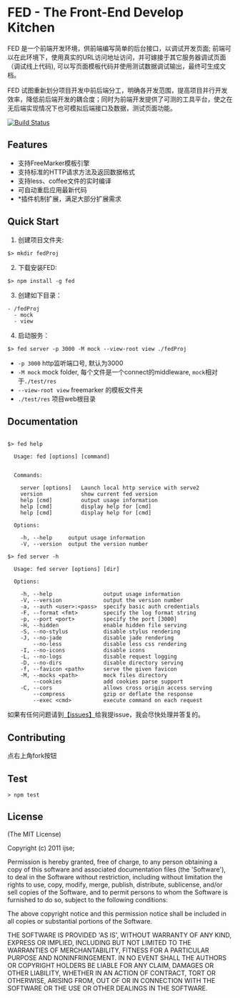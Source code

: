 FED - The Front-End Develop Kitchen
====================

FED 是一个前端开发环境，供前端编写简单的后台接口，以调试开发页面; 前端可以在此环境下，使用真实的URL访问地址访问，并可嫁接于其它服务器调试页面（调试线上代码), 可以写页面模板代码并使用测试数据调试输出，最终可生成文档。

FED 试图重新划分项目开发中前后端分工，明确各开发范围，提高项目并行开发效率，降低前后端开发的耦合度；同时为前端开发提供了可测的工具平台，使之在无后端实现情况下也可模拟后端接口及数据，测试页面功能。

[![Build Status](https://travis-ci.org/ijse/FED.png?branch=master)](https://travis-ci.org/ijse/FED)

## Features

* 支持FreeMarker模板引擎
* 支持标准的HTTP请求方法及返回数据格式
* 支持less、coffee文件的实时编译
* 可自动重启应用最新代码
* *插件机制扩展，满足大部分扩展需求

## Quick Start

1. 创建项目文件夹:

```
$> mkdir fedProj
```

2. 下载安装FED:

```
$> npm install -g fed
```

3. 创建如下目录：

```
- /fedProj
  - mock
  - view
```

4. 启动服务：

```
$> fed server -p 3000 -M mock --view-root view ./fedProj
```

- `-p 3000` http监听端口号, 默认为3000
- `-M mock` mock folder, 每个文件是一个connect的middleware, `mock`相对于`./test/res`
- `--view-root view` freemarker 的模板文件夹
- `./test/res` 项目web根目录


## Documentation

```

$> fed help

  Usage: fed [options] [command]


  Commands:

    server [options]   Launch local http service with serve2
    version            show current fed version
    help [cmd]         output usage information
    help [cmd]         display help for [cmd]
    help [cmd]         display help for [cmd]

  Options:

    -h, --help     output usage information
    -V, --version  output the version number

$> fed server -h

  Usage: fed server [options] [dir]

  Options:

    -h, --help                output usage information
    -V, --version             output the version number
    -a, --auth <user>:<pass>  specify basic auth credentials
    -F, --format <fmt>        specify the log format string
    -p, --port <port>         specify the port [3000]
    -H, --hidden              enable hidden file serving
    -S, --no-stylus           disable stylus rendering
    -J, --no-jade             disable jade rendering
        --no-less             disable less css rendering
    -I, --no-icons            disable icons
    -L, --no-logs             disable request logging
    -D, --no-dirs             disable directory serving
    -f, --favicon <path>      serve the given favicon
    -M, --mocks <path>        mock files directory
        --cookies             add cookies parse support
    -C, --cors                allows cross origin access serving
        --compress            gzip or deflate the response
        --exec <cmd>          execute command on each request

```

如果有任何问题请到[【issues】](https://github.com/ijse/FED/issues)给我提issue，我会尽快处理并答复的。


## Contributing

点右上角fork按钮

## Test

	> npm test


## License

(The MIT License)

Copyright (c) 2011 ijse;

Permission is hereby granted, free of charge, to any person obtaining
a copy of this software and associated documentation files (the
'Software'), to deal in the Software without restriction, including
without limitation the rights to use, copy, modify, merge, publish,
distribute, sublicense, and/or sell copies of the Software, and to
permit persons to whom the Software is furnished to do so, subject to
the following conditions:

The above copyright notice and this permission notice shall be
included in all copies or substantial portions of the Software.

THE SOFTWARE IS PROVIDED 'AS IS', WITHOUT WARRANTY OF ANY KIND,
EXPRESS OR IMPLIED, INCLUDING BUT NOT LIMITED TO THE WARRANTIES OF
MERCHANTABILITY, FITNESS FOR A PARTICULAR PURPOSE AND NONINFRINGEMENT.
IN NO EVENT SHALL THE AUTHORS OR COPYRIGHT HOLDERS BE LIABLE FOR ANY
CLAIM, DAMAGES OR OTHER LIABILITY, WHETHER IN AN ACTION OF CONTRACT,
TORT OR OTHERWISE, ARISING FROM, OUT OF OR IN CONNECTION WITH THE
SOFTWARE OR THE USE OR OTHER DEALINGS IN THE SOFTWARE.
